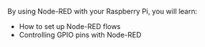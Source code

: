 By using Node-RED with your Raspberry Pi, you will learn:

- How to set up Node-RED flows
- Controlling GPIO pins with Node-RED
